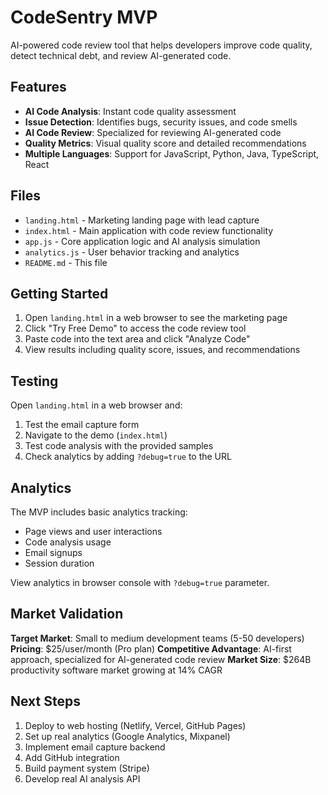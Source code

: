 # CodeSentry MVP

AI-powered code review tool that helps developers improve code quality, detect technical debt, and review AI-generated code.

## Features

- **AI Code Analysis**: Instant code quality assessment
- **Issue Detection**: Identifies bugs, security issues, and code smells
- **AI Code Review**: Specialized for reviewing AI-generated code
- **Quality Metrics**: Visual quality score and detailed recommendations
- **Multiple Languages**: Support for JavaScript, Python, Java, TypeScript, React

## Files

- `landing.html` - Marketing landing page with lead capture
- `index.html` - Main application with code review functionality
- `app.js` - Core application logic and AI analysis simulation
- `analytics.js` - User behavior tracking and analytics
- `README.md` - This file

## Getting Started

1. Open `landing.html` in a web browser to see the marketing page
2. Click "Try Free Demo" to access the code review tool
3. Paste code into the text area and click "Analyze Code"
4. View results including quality score, issues, and recommendations

## Testing

Open `landing.html` in a web browser and:

1. Test the email capture form
2. Navigate to the demo (`index.html`)
3. Test code analysis with the provided samples
4. Check analytics by adding `?debug=true` to the URL

## Analytics

The MVP includes basic analytics tracking:
- Page views and user interactions
- Code analysis usage
- Email signups
- Session duration

View analytics in browser console with `?debug=true` parameter.

## Market Validation

**Target Market**: Small to medium development teams (5-50 developers)
**Pricing**: $25/user/month (Pro plan)
**Competitive Advantage**: AI-first approach, specialized for AI-generated code review
**Market Size**: $264B productivity software market growing at 14% CAGR

## Next Steps

1. Deploy to web hosting (Netlify, Vercel, GitHub Pages)
2. Set up real analytics (Google Analytics, Mixpanel)
3. Implement email capture backend
4. Add GitHub integration
5. Build payment system (Stripe)
6. Develop real AI analysis API
